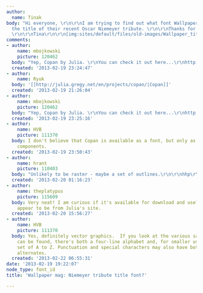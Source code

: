 ```yaml
---
author:
  name: Tinak
body: "Hi everyone, \r\n\r\nI am trying to find out what font Wallpaper mag used for
  the title of their recent Oscar Niemeyer tribute. \r\n\r\nThanks for your help!
  \r\n\r\nTina\r\n\r\n[img:sites/default/files/old-images/Wallpaper_title font_3529.jpg]"
comments:
- author:
    name: mbojkowski
    picture: 120462
  body: "Yep, Copan by Julia. \r\nYou can check it out here...\r\nhttp://www.julia.uk.com/en/projects/copan/"
  created: '2013-02-19 23:24:47'
- author:
    name: Ryuk
  body: '[[http://julia.gregy.net/en/projects/copan/|Copan]]'
  created: '2013-02-19 21:26:04'
- author:
    name: mbojkowski
    picture: 120462
  body: "Yep, Copan by Julia. \r\nYou can check it out here...\r\nhttp://www.julia.uk.com/en/projects/copan/"
  created: '2013-02-19 23:25:16'
- author:
    name: HVB
    picture: 111370
  body: I don't believe that Copan is available as a font, but only as raster alphabet
    components.
  created: '2013-02-19 23:50:43'
- author:
    name: hrant
    picture: 110403
  body: "Unlikely to be raster - maybe a set of outlines.\r\n\r\nhhp\r\n"
  created: '2013-02-20 01:16:23'
- author:
    name: theplatypus
    picture: 115609
  body: Very neat! I am curious if it's available for download and use? It doesn't
    appear to be from Julia's site.
  created: '2013-02-20 15:56:27'
- author:
    name: HVB
    picture: 111370
  body: Yes, definitely vector graphics.  If you look at the various samples that
    can be found, there's both a four-line alphabet and, for smaller use, a three-line
    set of A to Z. Punctuation and special characters may also have both 3 and 4 line
    alternates.
  created: '2013-02-22 06:55:31'
date: '2013-02-19 19:22:07'
node_type: font_id
title: 'Wallpaper mag: Niemeyer tribute title font?'

---
```


